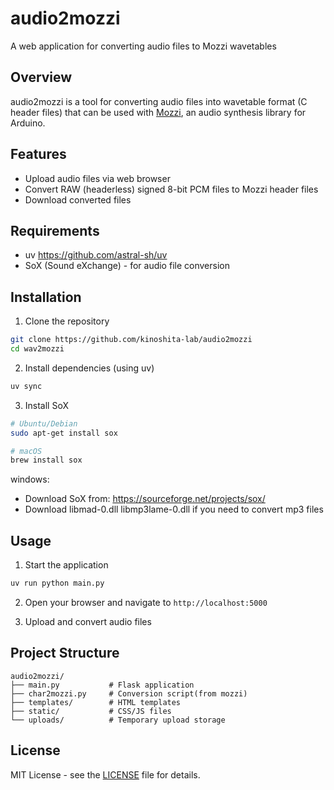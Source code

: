 # audio2mozzi

A web application for converting audio files to Mozzi wavetables

## Overview

audio2mozzi is a tool for converting audio files into wavetable format (C header files) that can be used with [Mozzi](https://github.com/sensorium/Mozzi), an audio synthesis library for Arduino.

## Features

- Upload audio files via web browser
- Convert RAW (headerless) signed 8-bit PCM files to Mozzi header files
- Download converted files

## Requirements

- uv https://github.com/astral-sh/uv
- SoX (Sound eXchange) - for audio file conversion

## Installation

1. Clone the repository
```bash
git clone https://github.com/kinoshita-lab/audio2mozzi
cd wav2mozzi
```

2. Install dependencies (using uv)
```bash
uv sync
```

3. Install SoX
```bash
# Ubuntu/Debian
sudo apt-get install sox

# macOS
brew install sox
```

windows:
- Download SoX from: https://sourceforge.net/projects/sox/
- Download libmad-0.dll  libmp3lame-0.dll if you need to convert mp3 files

## Usage

1. Start the application
```bash
uv run python main.py
```

2. Open your browser and navigate to `http://localhost:5000`

3. Upload and convert audio files

## Project Structure

```
audio2mozzi/
├── main.py           # Flask application
├── char2mozzi.py     # Conversion script(from mozzi)
├── templates/        # HTML templates
├── static/           # CSS/JS files
└── uploads/          # Temporary upload storage
```

## License

MIT License - see the [LICENSE](LICENSE) file for details.